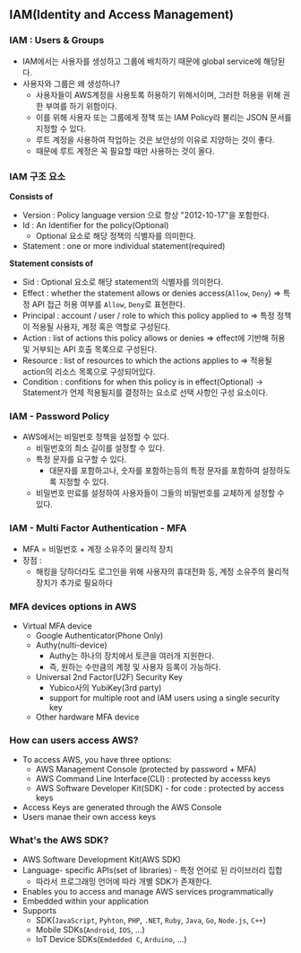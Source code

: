 ## IAM(Identity and Access Management)

### IAM : Users & Groups
* IAM에서는 사용자를 생성하고 그룹에 배치하기 때문에 global service에 해당된다.
* 사용자와 그룹은 왜 생성하나?
  * 사용자들이 AWS계정을 사용토록 허용하기 위해서이며, 그러한 허용을 위해 권한 부여를 하기 위함이다.
  * 이를 위해 사용자 또는 그룹에게 정책 또는 IAM Policy라 불리는 JSON 문서를 지정할 수 있다. 
  * 루트 계정을 사용하여 작업하는 것은 보안상의 이유로 지양하는 것이 좋다.	
  * 때문에 루트 계정은 꼭 필요할 때만 사용하는 것이 올다.

### IAM 구조 요소
**Consists of**
* Version : Policy language version 으로 항상 "2012-10-17"을 포함한다. 
* Id : An Identifier for the policy(Optional)
  * Optional 요소로 해당 정책의 식별자를 의미한다. 
* Statement : one or more individual statement(required)

**Statement consists of**
* Sid : Optional 요소로 해당 statement의 식별자를 의미한다.
* Effect : whether the statement allows or denies access(`Allow`, `Deny`) => 특정 API 접근 허용 여부를 `Allow`, `Deny`로 표현한다.
* Principal : account / user / role to which this policy applied to => 특정 정책이 적용될 사용자, 계정 혹은 역할로 구성된다. 
* Action : list of actions this policy allows or denies => effect에 기반해 허용 및 거부되는 API 호출 목록으로 구성된다. 
* Resource : list of resources to which the actions applies to => 적용될 action의 리소스 목록으로 구성되어있다. 
* Condition : confitions for when this policy is in effect(Optional) -> Statement가 언제 적용될지를 결정하는 요소로 선택 사항인 구성 요소이다.

### IAM - Password Policy
* AWS에서는 비밀번호 정책을 설정할 수 있다. 
  * 비밀번호의 최소 길이를 설정할 수 있다. 
  * 특정 문자를 요구할 수 있다. 
    * 대문자를 포함하고나, 숫자를 포함하는등의 특정 문자를 포함하여 설정하도록 지정할 수 있다. 
  * 비밀번호 만료를 설정하여 사용자들이 그들의 비밀번호를 교체하게 설정할 수 있다.

### IAM - Multi Factor Authentication - MFA
* MFA = 비밀번호 + 계정 소유주의 물리적 장치
* 장점 : 
  * 해킹을 당하더라도 로그인을 위해 사용자의 휴대전화 등, 계정 소유주의 물리적 장치가 추가로 필요하다

### MFA devices options in AWS
* Virtual MFA device
  * Google Authenticator(Phone Only)
  * Authy(nulti-device)
    * Authy는 하나의 장치에서 토큰을 여러개 지원한다.
    * 즉, 원하는 수만큼의 계정 및 사용자 등록이 가능하다.
  * Universal 2nd Factor(U2F) Security Key
    * Yubico사의 YubiKey(3rd party)
    * support for multiple root and IAM users using a single security key
  * Other hardware MFA device

### How can users access AWS?
* To access AWS, you have three options:
  * AWS Management Console (protected by password + MFA)
  * AWS Command Line Interface(CLI) : protected by accesss keys
  * AWS Software Developer Kit(SDK) - for code : protected by access keys
* Access Keys are generated through the AWS Console 
* Users manae their own access keys

### What's the AWS SDK?
* AWS Software Development Kit(AWS SDK)
* Language- specific APIs(set of libraries) - 특정 언어로 된 라이브러리 집합
  * 따라서 프로그래밍 언어에 따라 개별 SDK가 존재한다.
* Enables you to access and manage AWS services programmatically
* Embedded within your application
* Supports
  * SDK(`JavaScript`, `Pyhton`, `PHP`, `.NET`, `Ruby`, `Java`, `Go`, `Node.js`, `C++`)
  * Mobile SDKs(`Android`, `IOS`, ...)
  * IoT Device SDKs(`Emdedded C`, `Arduino`, ...)